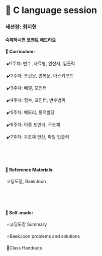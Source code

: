 # 👻 C language session

### 세션장: 최지현 
#### 숙제하시면 코멘트 해드려요



#### 👻 Curriculum: 

​	✔️1주차: 변수 ,자료형, 연산자,  입출력

​	✔️2주차: 조건문, 반복문, 아스키코드

​	✔️3주차: 배열, 포인터

​	✔️4주차: 함수, 포인터, 변수범위

​	✔️5주차: 메모리, 동적할당

​	✔️6주차: 이중 포인터, 구조체

​	✔️7주차: 구조체 연산, 파일 입출력

​           

​              

#### 👻 Reference Materials: 

​	코딩도장, BaekJoon 

​       

​               

#### 👻 Self-made:

​	⭐️코딩도장 Summary

​	⭐️BaekJoon problems and solutions

​	🌟Class Handouts
